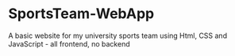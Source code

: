 # SportsTeam-WebApp
A basic website for my university sports team using Html, CSS and JavaScript - all frontend, no backend
